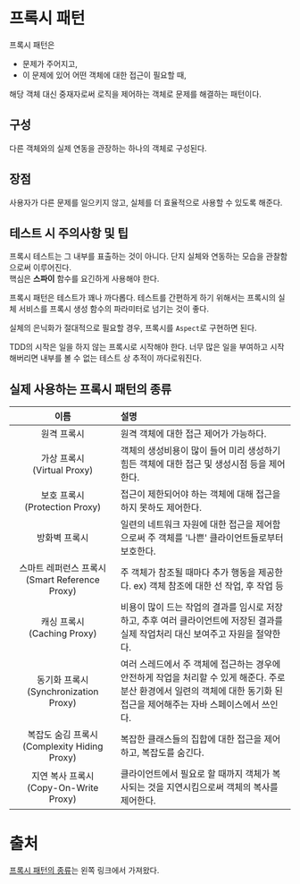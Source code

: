 # 프록시 패턴

프록시 패턴은 

+ 문제가 주어지고,  
+ 이 문제에 있어 어떤 객체에 대한 접근이 필요할 때,  

해당 객체 대신 중재자로써 로직을 제어하는 객체로 문제를 해결하는 패턴이다.

## 구성

다른 객체와의 실제 연동을 관장하는 하나의 객체로 구성된다.

## 장점

사용자가 다른 문제를 일으키지 않고, 실체를 더 효율적으로 사용할 수 있도록 해준다.  

## 테스트 시 주의사항 및 팁

프록시 테스트는 그 내부를 표출하는 것이 아니다. 단지 실체와 연동하는 모습을 관찰함으로써 이루어진다.  
핵심은 **스파이** 함수를 요긴하게 사용해야 한다.

프록시 패턴은 테스트가 꽤나 까다롭다. 테스트를 간편하게 하기 위해서는 프록시의 실체 서비스를 프록시 생성 함수의 파라미터로 넘기는 것이 좋다.

실체의 은닉화가 절대적으로 필요할 경우, 프록시를 `Aspect`로 구현하면 된다.

TDD의 시작은 일을 하지 않는 프록시로 시작해야 한다. 너무 많은 일을 부여하고 시작해버리면 내부를 볼 수 없는 테스트 상 추적이 까다로워진다.

## 실제 사용하는 프록시 패턴의 종류
| 이름 | 설명 |
|:---:|:--- |
| 원격 프록시 | 원격 객체에 대한 접근 제어가 가능하다. |
| 가상 프록시 <br/> (Virtual Proxy) | 객체의 생성비용이 많이 들어 미리 생성하기 힘든 객체에 대한 접근 및 생성시점 등을 제어한다. |
| 보호 프록시 <br/> (Protection Proxy) | 접근이 제한되어야 하는 객체에 대해 접근을 하지 못하도 제어한다. |
| 방화벽 프록시 | 일련의 네트워크 자원에 대한 접근을 제어함으로써 주 객체를 '나쁜' 클라이언트들로부터 보호한다. | 
| 스마트 레퍼런스 프록시 <br/>(Smart Reference Proxy) | 주 객체가 참조될 때마다 추가 행동을 제공한다. ex) 객체 참조에 대한 선 작업, 후 작업 등 |
| 캐싱 프록시 <br/>(Caching Proxy) | 비용이 많이 드는 작업의 결과를 임시로 저장 하고, 추후 여러 클라이언트에 저장된 결과를 실제 작업처리 대신 보여주고 자원을 절약한다. |
| 동기화 프록시 <br/>(Synchronization Proxy) | 여러 스레드에서 주 객체에 접근하는 경우에 안전하게 작업을 처리할 수 있게 해준다. 주로 분산 환경에서 일련의 객체에 대한 동기화 된 접근을 제어해주는 자바 스페이스에서 쓰인다. |
| 복잡도 숨김 프록시 (Complexity Hiding Proxy) | 복잡한 클래스들의 집합에 대한 접근을 제어하고, 복잡도를 숨긴다.  |
| 지연 복사 프록시 <br/>(Copy-On-Write Proxy) | 클라이언트에서 필요로 할 때까지 객체가 복사되는 것을 지연시킴으로써 객체의 복사를 제어한다. |


# 출처

[프록시 패턴의 종류](https://developside.tistory.com/80)는 왼쪽 링크에서 가져왔다.